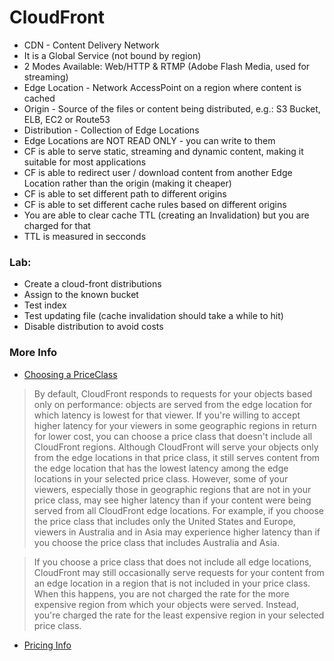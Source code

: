 # CloudFront

* CDN - Content Delivery Network
* It is a Global Service (not bound by region)
* 2 Modes Available: Web/HTTP & RTMP (Adobe Flash Media, used for streaming)
* Edge Location - Network AccessPoint on a region where content is cached
* Origin - Source of the files or content being distributed, e.g.: S3 Bucket, ELB, EC2 or Route53
* Distribution - Collection of Edge Locations
* Edge Locations are NOT READ ONLY - you can write to them
* CF is able to serve static, streaming and dynamic content, making it suitable for most applications
* CF is able to redirect user / download content from another Edge Location rather than the origin (making it cheaper)
* CF is able to set different path to different origins
* CF is able to set different cache rules based on different origins
* You are able to clear cache TTL (creating an Invalidation) but you are charged for that
* TTL is measured in secconds

### Lab:

* Create a cloud-front distributions
* Assign to the known bucket
* Test index
* Test updating file (cache invalidation should take a while to hit)
* Disable distribution to avoid costs

### More Info

* [Choosing a PriceClass](https://docs.aws.amazon.com/AmazonCloudFront/latest/DeveloperGuide/PriceClass.html)

> By default, CloudFront responds to requests for your objects based only on performance: objects are served from the edge location for which latency is lowest for that viewer. If you're willing to accept higher latency for your viewers in some geographic regions in return for lower cost, you can choose a price class that doesn't include all CloudFront regions. Although CloudFront will serve your objects only from the edge locations in that price class, it still serves content from the edge location that has the lowest latency among the edge locations in your selected price class. However, some of your viewers, especially those in geographic regions that are not in your price class, may see higher latency than if your content were being served from all CloudFront edge locations. For example, if you choose the price class that includes only the United States and Europe, viewers in Australia and in Asia may experience higher latency than if you choose the price class that includes Australia and Asia.

> If you choose a price class that does not include all edge locations, CloudFront may still occasionally serve requests for your content from an edge location in a region that is not included in your price class. When this happens, you are not charged the rate for the more expensive region from which your objects were served. Instead, you're charged the rate for the least expensive region in your selected price class.

* [Pricing Info](https://aws.amazon.com/cloudfront/pricing/)
